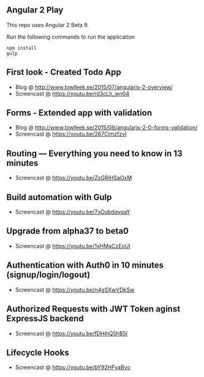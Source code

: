 ## Angular 2 Play

This repo uses Angular 2 Beta 9.

Run the following commands to run the application

    npm install
    gulp

## First look - Created Todo App

- Blog @ http://www.towfeek.se/2015/07/angularjs-2-overview/
- Screencast @ https://youtu.be/rd3cLh_wn04

## Forms - Extended app with validation

- Blog @ http://www.towfeek.se/2015/08/angularjs-2-0-forms-validation/
- Screencast @ https://youtu.be/267ClmzfzvI

## Routing — Everything you need to know in 13 minutes

- Screencast @ https://youtu.be/ZsGRiHSaOxM

## Build automation with Gulp

- Screencast @ https://youtu.be/7xOubdqyqaY

## Upgrade from alpha37 to beta0

- Screencast @ https://youtu.be/1xHMaCzEoUI

## Authentication with Auth0 in 10 minutes (signup/login/logout) 

- Screencast @ https://youtu.be/n4gSXwVDkSw

## Authorized Requests with JWT Token aginst ExpressJS backend 

- Screencast @ https://youtu.be/fDHihQ5hB5I

## Lifecycle Hooks 

- Screencast @ https://youtu.be/bY92HFyaBvo